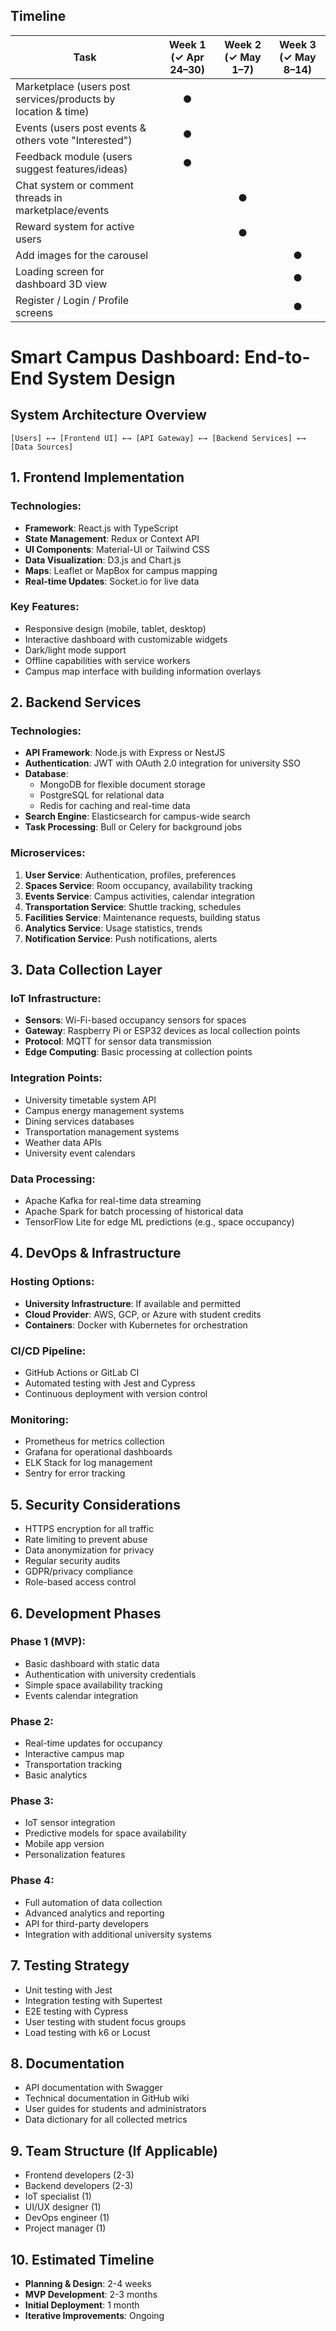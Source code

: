 ## Timeline

| Task                                                             | Week 1 (✓ Apr 24–30) | Week 2 (✓ May 1–7) | Week 3 (✓ May 8–14) |
|------------------------------------------------------------------|:--------------------:|:------------------:|:-------------------:|
| Marketplace (users post services/products by location & time)    |         ●            |                    |                     |
| Events (users post events & others vote "Interested")           |         ●            |                    |                     |
| Feedback module (users suggest features/ideas)                   |         ●            |                    |                     |
| Chat system or comment threads in marketplace/events             |                      |         ●          |                     |
| Reward system for active users                                   |                      |         ●          |                     |
| Add images for the carousel                                      |                      |                    |          ●          |
| Loading screen for dashboard 3D view                             |                      |                    |          ●          |
| Register / Login / Profile screens                               |                      |                    |          ●          |


# Smart Campus Dashboard: End-to-End System Design

## System Architecture Overview

```
[Users] ←→ [Frontend UI] ←→ [API Gateway] ←→ [Backend Services] ←→ [Data Sources]
```

## 1. Frontend Implementation

### Technologies:
- **Framework**: React.js with TypeScript
- **State Management**: Redux or Context API
- **UI Components**: Material-UI or Tailwind CSS
- **Data Visualization**: D3.js and Chart.js
- **Maps**: Leaflet or MapBox for campus mapping
- **Real-time Updates**: Socket.io for live data

### Key Features:
- Responsive design (mobile, tablet, desktop)
- Interactive dashboard with customizable widgets
- Dark/light mode support
- Offline capabilities with service workers
- Campus map interface with building information overlays

## 2. Backend Services

### Technologies:
- **API Framework**: Node.js with Express or NestJS
- **Authentication**: JWT with OAuth 2.0 integration for university SSO
- **Database**: 
  - MongoDB for flexible document storage
  - PostgreSQL for relational data
  - Redis for caching and real-time data
- **Search Engine**: Elasticsearch for campus-wide search
- **Task Processing**: Bull or Celery for background jobs

### Microservices:
1. **User Service**: Authentication, profiles, preferences
2. **Spaces Service**: Room occupancy, availability tracking
3. **Events Service**: Campus activities, calendar integration
4. **Transportation Service**: Shuttle tracking, schedules
5. **Facilities Service**: Maintenance requests, building status
6. **Analytics Service**: Usage statistics, trends
7. **Notification Service**: Push notifications, alerts

## 3. Data Collection Layer

### IoT Infrastructure:
- **Sensors**: Wi-Fi-based occupancy sensors for spaces
- **Gateway**: Raspberry Pi or ESP32 devices as local collection points
- **Protocol**: MQTT for sensor data transmission
- **Edge Computing**: Basic processing at collection points

### Integration Points:
- University timetable system API
- Campus energy management systems
- Dining services databases
- Transportation management systems
- Weather data APIs
- University event calendars

### Data Processing:
- Apache Kafka for real-time data streaming
- Apache Spark for batch processing of historical data
- TensorFlow Lite for edge ML predictions (e.g., space occupancy)

## 4. DevOps & Infrastructure

### Hosting Options:
- **University Infrastructure**: If available and permitted
- **Cloud Provider**: AWS, GCP, or Azure with student credits
- **Containers**: Docker with Kubernetes for orchestration

### CI/CD Pipeline:
- GitHub Actions or GitLab CI
- Automated testing with Jest and Cypress
- Continuous deployment with version control

### Monitoring:
- Prometheus for metrics collection
- Grafana for operational dashboards
- ELK Stack for log management
- Sentry for error tracking

## 5. Security Considerations

- HTTPS encryption for all traffic
- Rate limiting to prevent abuse
- Data anonymization for privacy
- Regular security audits
- GDPR/privacy compliance
- Role-based access control

## 6. Development Phases

### Phase 1 (MVP):
- Basic dashboard with static data
- Authentication with university credentials
- Simple space availability tracking
- Events calendar integration

### Phase 2:
- Real-time updates for occupancy
- Interactive campus map
- Transportation tracking
- Basic analytics

### Phase 3:
- IoT sensor integration
- Predictive models for space availability
- Mobile app version
- Personalization features

### Phase 4:
- Full automation of data collection
- Advanced analytics and reporting
- API for third-party developers
- Integration with additional university systems

## 7. Testing Strategy

- Unit testing with Jest
- Integration testing with Supertest
- E2E testing with Cypress
- User testing with student focus groups
- Load testing with k6 or Locust

## 8. Documentation

- API documentation with Swagger
- Technical documentation in GitHub wiki
- User guides for students and administrators
- Data dictionary for all collected metrics

## 9. Team Structure (If Applicable)

- Frontend developers (2-3)
- Backend developers (2-3)
- IoT specialist (1)
- UI/UX designer (1)
- DevOps engineer (1)
- Project manager (1)

## 10. Estimated Timeline

- **Planning & Design**: 2-4 weeks
- **MVP Development**: 2-3 months
- **Initial Deployment**: 1 month
- **Iterative Improvements**: Ongoing